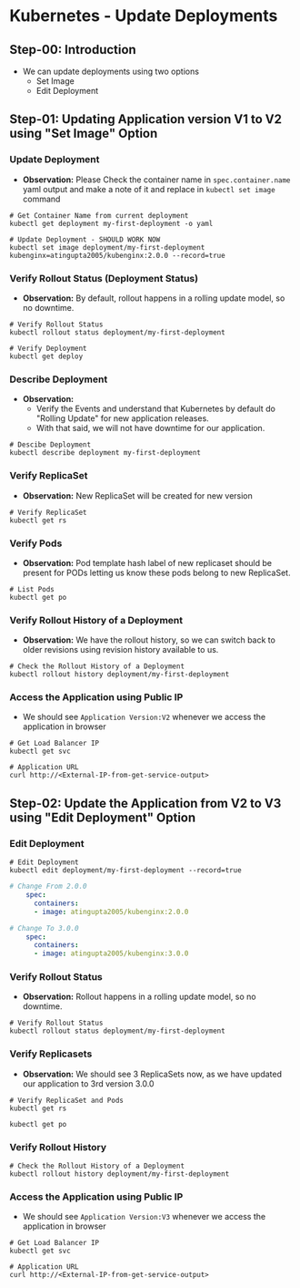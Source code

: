 # Kubernetes - Update Deployments

## Step-00: Introduction
- We can update deployments using two options
  - Set Image
  - Edit Deployment

## Step-01: Updating Application version V1 to V2 using "Set Image" Option
### Update Deployment
- **Observation:** Please Check the container name in `spec.container.name` yaml output and make a note of it and
replace in `kubectl set image` command <Container-Name>
```
# Get Container Name from current deployment
kubectl get deployment my-first-deployment -o yaml
```
```
# Update Deployment - SHOULD WORK NOW
kubectl set image deployment/my-first-deployment kubenginx=atingupta2005/kubenginx:2.0.0 --record=true
```
### Verify Rollout Status (Deployment Status)
- **Observation:** By default, rollout happens in a rolling update model, so no downtime.
```
# Verify Rollout Status
kubectl rollout status deployment/my-first-deployment
```
```
# Verify Deployment
kubectl get deploy
```
### Describe Deployment
- **Observation:**
  - Verify the Events and understand that Kubernetes by default do  "Rolling Update"  for new application releases.
  - With that said, we will not have downtime for our application.
```
# Descibe Deployment
kubectl describe deployment my-first-deployment
```
### Verify ReplicaSet
- **Observation:** New ReplicaSet will be created for new version
```
# Verify ReplicaSet
kubectl get rs
```

### Verify Pods
- **Observation:** Pod template hash label of new replicaset should be present for PODs letting us
know these pods belong to new ReplicaSet.
```
# List Pods
kubectl get po
```

### Verify Rollout History of a Deployment
- **Observation:** We have the rollout history, so we can switch back to older revisions using
revision history available to us.  

```
# Check the Rollout History of a Deployment
kubectl rollout history deployment/my-first-deployment  
```

### Access the Application using Public IP
- We should see `Application Version:V2` whenever we access the application in browser
```
# Get Load Balancer IP
kubectl get svc

# Application URL
curl http://<External-IP-from-get-service-output>
```


## Step-02: Update the Application from V2 to V3 using "Edit Deployment" Option
### Edit Deployment
```
# Edit Deployment
kubectl edit deployment/my-first-deployment --record=true
```

```yml
# Change From 2.0.0
    spec:
      containers:
      - image: atingupta2005/kubenginx:2.0.0

# Change To 3.0.0
    spec:
      containers:
      - image: atingupta2005/kubenginx:3.0.0
```

### Verify Rollout Status
- **Observation:** Rollout happens in a rolling update model, so no downtime.
```
# Verify Rollout Status
kubectl rollout status deployment/my-first-deployment
```
### Verify Replicasets
- **Observation:**  We should see 3 ReplicaSets now, as we have updated our application to 3rd version 3.0.0
```
# Verify ReplicaSet and Pods
kubectl get rs
```
```
kubectl get po
```
### Verify Rollout History
```
# Check the Rollout History of a Deployment
kubectl rollout history deployment/my-first-deployment   
```

### Access the Application using Public IP
- We should see `Application Version:V3` whenever we access the application in browser
```
# Get Load Balancer IP
kubectl get svc
```
```
# Application URL
curl http://<External-IP-from-get-service-output>
```
